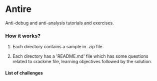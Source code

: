 # Antire
Anti-debug and anti-analysis tutorials and exercises.

### How it works?

1. Each directory contains a sample in .zip file.

2. Each directory has a 'README.md' file which has some questions related to crackme file, learning objectives followed by the solution.

#### List of challenges

